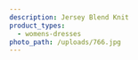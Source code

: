 ```yaml
---
description: Jersey Blend Knit
product_types:
  - womens-dresses
photo_path: /uploads/766.jpg
---
```

